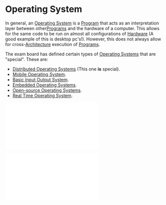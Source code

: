 # Operating System
In general, an [Operating System](Operating%20System.md) is a [Program](../Programs/Program.md) that acts as an interpretation layer between other[Programs](../Programs/Program.md) and the hardware of a computer. This allows for the same code to be run on almost all configurations of [Hardware](../Hardware.md) (A good example of this is desktop pc's!). However, this does not always allow for cross-[Architecture](../Architecture/Architecture.md) execution of [Programs](../Programs/Program.md).

The exam board has defined certain types of [Operating Systems](Operating%20System.md) that are "special". These are:
- [Distributed Operating Systems](Distributed%20Operating%20System.md) (This one **is** special).
- [Mobile Operating System](Mobile%20Operating%20System.md).
- [Basic Input Output System](Basic%20Input%20Output%20System.md).
- [Embedded Operating Systems](Embedded%20Operating%20Systems.md).
- [Open-source Operating Systems](Open-source%20Operating%20Systems.md).
- [Real Time Operating System](Real%20Time%20Operating%20System.md).

![Device Drivers](Device%20Drivers.md)

![Virtualisation](Virtualisation.md)